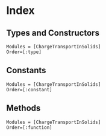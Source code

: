 # Index

## Types and Constructors
```@index
Modules = [ChargeTransportInSolids]
Order=[:type]
```

## Constants

```@index
Modules = [ChargeTransportInSolids]
Order=[:constant]
```

## Methods

```@index
Modules = [ChargeTransportInSolids]
Order=[:function]
```
